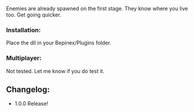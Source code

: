 ﻿Enemies are already spawned on the first stage. They know where you live too. Get going quicker.

### Installation: 
Place the dll in your Bepinex/Plugins folder.

### Multiplayer:
Not tested. Let me know if you do test it.

## Changelog:
- 1.0.0 Release!